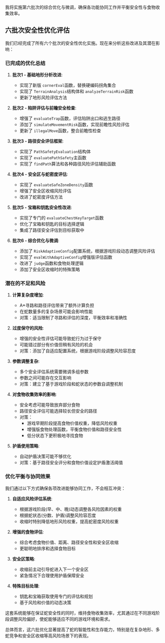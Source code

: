 我将实施第六批次的综合优化与微调，确保各功能协同工作并平衡安全性与食物收集效率。

## 六批次安全性优化评估

我们已经完成了所有六个批次的安全性优化实施。现在来分析这些改进及其潜在影响：

### 已完成的优化总结

1. **批次1 - 基础地形分析改进**:

   - 实现了新版 `cornerEval`函数，替换硬编码拐角集合
   - 实现了 `TerrainAnalysis`结构体和 `analyzeTerrainRisk`函数
   - 更新了地形风险评估方法
2. **批次2 - 陷阱评估与前瞻安全检查**:

   - 增强了 `evaluateTrap`函数，评估陷阱出口和逃生路径
   - 添加了 `simulateMovementRisk`函数，实现前瞻性风险评估
   - 更新了 `illegalMove`函数，整合前瞻性检查
3. **批次3 - 路径安全评估框架**:

   - 实现了 `PathSafetyEvaluation`结构体
   - 实现了 `evaluatePathSafety`主函数
   - 实现了 `findPath`算法和各种路径风险评估辅助函数
4. **批次4 - 安全区与蛇密度评估**:

   - 实现了 `evaluateSafeZoneDensity`函数
   - 增强了安全区收缩风险评估
   - 改进了蛇密度评估方法
5. **批次5 - 宝箱和钥匙安全性改进**:

   - 实现了专门的 `evaluateChestKeyTarget`函数
   - 优化了宝箱和钥匙的目标选择逻辑
   - 集成了路径安全评估到目标获取中
6. **批次6 - 综合优化与微调**:

   - 添加了 `RiskAdaptiveConfig`配置系统，根据游戏阶段动态调整风险评估
   - 实现了 `evalWithAdaptiveConfig`增强版评估函数
   - 改进了 `judge`函数和食物处理逻辑
   - 添加了安全区收缩时的特殊策略

### 潜在的不足和风险

1. **计算复杂度增加**:

   - A*寻路和路径评估带来了额外计算负担
   - 在蛇数量多的复杂场景可能会影响性能
   - 对策：适当限制了寻路和评估的深度，平衡效率和准确性
2. **过度保守的风险**:

   - 增强的安全性评估可能导致蛇行为过于保守
   - 可能错过部分有价值但稍有风险的机会
   - 对策：添加了自适应配置系统，根据游戏阶段调整风险容忍度
3. **参数调整复杂**:

   - 多个安全评估系统需要微调多组参数
   - 参数之间可能存在交互影响
   - 对策：建立了基于游戏阶段和蛇状态的参数自调整机制
4. **对食物收集效率的影响**:

   - 安全考虑可能导致放弃部分食物
   - 路径安全评估可能选择较长但安全的路径
   - 对策：
     - 游戏早期阶段提高食物价值权重，降低风险权重
     - 增强版食物处理函数，平衡食物价值和路径安全性
     - 低分状态下更积极地寻找食物
5. **护盾使用策略**:

   - 自动护盾决策可能不够优化
   - 对策：基于路径安全评分和食物价值设定护盾激活阈值

### 优化平衡与协同效果

我们通过以下方式确保各项改进能够协同工作，不会相互冲突：

1. **自适应风险评估系统**:

   - 根据游戏阶段(早、中、晚)动态调整各风险因素的权重
   - 根据蛇状态(分数、护盾)调整风险容忍度
   - 收缩时特别降低地形风险权重，提高蛇密度风险权重
2. **增强的食物评估**:

   - 综合考虑食物价值、距离、路径安全性和安全区收缩
   - 更聪明地排序和选择食物目标
3. **安全区策略**:

   - 收缩前主动引导蛇进入下一个安全区
   - 紧急情况下合理使用护盾保障安全
4. **特殊目标处理**:

   - 钥匙和宝箱获取使用专门的评估和规划
   - 基于风险和价值的动态决策

这套系统能够在保证蛇安全性的同时，维持食物收集效率，尤其通过在不同游戏阶段调整风险偏好，使蛇能够适应不同的游戏环境和需求。

总体而言，这六批优化显著提高了蛇的智能性和生存能力，特别是在复杂地形、多蛇竞争和安全区收缩等高风险场景下的表现。
